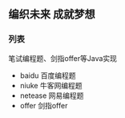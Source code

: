 ## 编织未来 成就梦想

### 列表

笔试编程题、剑指offer等Java实现

- baidu 百度编程题
- niuke 牛客网编程题
- netease 网易编程题
- offer 剑指offer


